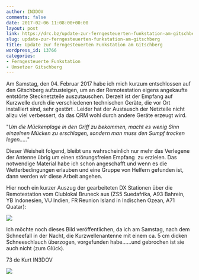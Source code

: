 ```yaml
---
author: IN3DOV
comments: false
date: 2017-02-06 11:08:00+00:00
layout: post
link: https://drc.bz/update-zur-ferngesteuerten-funkstation-am-gitschberg/
slug: update-zur-ferngesteuerten-funkstation-am-gitschberg
title: Update zur ferngesteuerten Funkstation am Gitschberg
wordpress_id: 13766
categories:
- Ferngesteuerte Funkstation
- Umsetzer Gitschberg
---
```


Am Samstag, den 04. Februar 2017 habe ich mich kurzum entschlossen auf den Gitschberg aufzusteigen, um an der Remotestation eigens angekaufte entstörte Stecknetzteile auszutauschen. Derzeit ist der Empfang auf Kurzwelle durch die verschiedenen technischen Geräte, die vor Ort installiert sind, sehr gestört . Leider hat der Austausch der Netzteile nicht allzu viel verbessert, da das QRM wohl durch andere Geräte erzeugt wird.

"_Um die Mückenplage in den Griff zu bekommen, macht es wenig Sinn einzelnen Mücken zu erschlagen, sondern man muss den Sumpf trocken legen....._"

Dieser Weisheit folgend, bleibt uns wahrscheinlich nur mehr das Verlegene der Antenne übrig um einen störungsfreien Empfang  zu erzielen. Das notwendige Material habe ich schon angeschafft und wenn es die Wetterbedingungen erlauben und eine Gruppe von Helfern gefunden ist, dann werden wir diese Arbeit angehen.

Hier noch ein kurzer Auszug der gearbeiteten DX Stationen über die Remotestation vom Clublokal Bruneck aus (ZS5 Suedafrika, A93 Bahrein, YB Indonesien, VU Indien, FR Reunion Island in Indischen Ozean, A71 Quatar):

[![](https://drc.bz/wp-content/uploads/2017/02/logbuch.jpg)](https://drc.bz/update-zur-ferngesteuerten-funkstation-am-gitschberg/logbuch/)

Ich möchte noch dieses Bild veröffentlichen, da ich am Samstag, nach dem Schneefall in der Nacht, die Kurzwellenantenne mit einem ca. 5 cm dicken Schneeschlauch überzogen, vorgefunden habe......und gebrochen ist sie auch nicht (zum Glück).

73 de Kurt IN3DOV



[![](https://drc.bz/wp-content/uploads/2017/02/IMG_6976.jpg)](https://drc.bz/update-zur-ferngesteuerten-funkstation-am-gitschberg/img_6976/)


